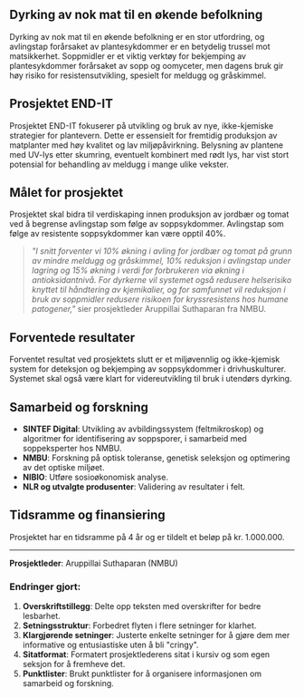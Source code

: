## Dyrking av nok mat til en økende befolkning

Dyrking av nok mat til en økende befolkning er en stor utfordring, og avlingstap forårsaket av plantesykdommer er en betydelig trussel mot matsikkerhet. Soppmidler er et viktig verktøy for bekjemping av plantesykdommer forårsaket av sopp og oomyceter, men dagens bruk gir høy risiko for resistensutvikling, spesielt for meldugg og gråskimmel.

## Prosjektet END-IT

Prosjektet END-IT fokuserer på utvikling og bruk av nye, ikke-kjemiske strategier for plantevern. Dette er essensielt for fremtidig produksjon av matplanter med høy kvalitet og lav miljøpåvirkning. Belysning av plantene med UV-lys etter skumring, eventuelt kombinert med rødt lys, har vist stort potensial for behandling av meldugg i mange ulike vekster.

## Målet for prosjektet

Prosjektet skal bidra til verdiskaping innen produksjon av jordbær og tomat ved å begrense avlingstap som følge av soppsykdommer. Avlingstap som følge av resistente soppsykdommer kan være opptil 40%. 

> _"I snitt forventer vi 10% økning i avling for jordbær og tomat på grunn av mindre meldugg og gråskimmel, 10% reduksjon i avlingstap under lagring og 15% økning i verdi for forbrukeren via økning i antioksidantnivå. For dyrkerne vil systemet også redusere helserisiko knyttet til håndtering av kjemikalier, og for samfunnet vil reduksjon i bruk av soppmidler redusere risikoen for kryssresistens hos humane patogener,"_ sier prosjektleder Aruppillai Suthaparan fra NMBU.

## Forventede resultater

Forventet resultat ved prosjektets slutt er et miljøvennlig og ikke-kjemisk system for deteksjon og bekjemping av soppsykdommer i drivhuskulturer. Systemet skal også være klart for videreutvikling til bruk i utendørs dyrking.

## Samarbeid og forskning

- **SINTEF Digital**: Utvikling av avbildingssystem (feltmikroskop) og algoritmer for identifisering av soppsporer, i samarbeid med soppeksperter hos NMBU.
- **NMBU**: Forskning på optisk toleranse, genetisk seleksjon og optimering av det optiske miljøet.
- **NIBIO**: Utføre sosioøkonomisk analyse.
- **NLR og utvalgte produsenter**: Validering av resultater i felt.

## Tidsramme og finansiering

Prosjektet har en tidsramme på 4 år og er tildelt et beløp på kr. 1.000.000.

---

**Prosjektleder**: Aruppillai Suthaparan (NMBU) 

### Endringer gjort:

1. **Overskriftstillegg**: Delte opp teksten med overskrifter for bedre lesbarhet.
2. **Setningsstruktur**: Forbedret flyten i flere setninger for klarhet.
3. **Klargjørende setninger**: Justerte enkelte setninger for å gjøre dem mer informative og entusiastiske uten å bli "cringy".
4. **Sitatformat**: Formatert prosjektlederens sitat i kursiv og som egen seksjon for å fremheve det.
5. **Punktlister**: Brukt punktlister for å organisere informasjonen om samarbeid og forskning.